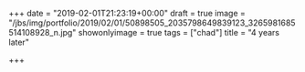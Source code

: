 +++
date = "2019-02-01T21:23:19+00:00"
draft = true
image = "/jbs/img/portfolio/2019/02/01/50898505_2035798649839123_3265981685514108928_n.jpg"
showonlyimage = true
tags = ["chad"]
title = "4 years later"

+++
